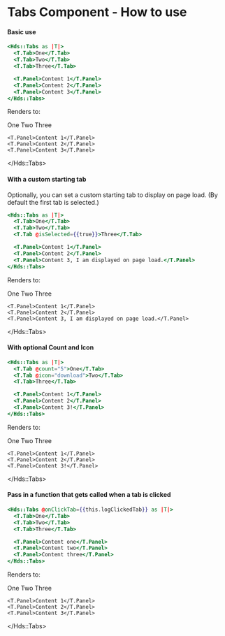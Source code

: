 <h1>Tabs Component - How to use</h1>

<section data-section="how-to-use">
  
  <h4 class="dummy-h4">Basic use</h4>
  
  <!-- prettier-ignore-start -->
```handlebars
<Hds::Tabs as |T|>
  <T.Tab>One</T.Tab>
  <T.Tab>Two</T.Tab>
  <T.Tab>Three</T.Tab>

  <T.Panel>Content 1</T.Panel>
  <T.Panel>Content 2</T.Panel>
  <T.Panel>Content 3</T.Panel>
</Hds::Tabs>
```
<!-- prettier-ignore-end -->

  
  <p class="dummy-paragraph">Renders to:</p>
  <Hds::Tabs as |T|>
    <T.Tab>One</T.Tab>
    <T.Tab>Two</T.Tab>
    <T.Tab>Three</T.Tab>

    <T.Panel>Content 1</T.Panel>
    <T.Panel>Content 2</T.Panel>
    <T.Panel>Content 3</T.Panel>
  </Hds::Tabs>

  <h4 class="dummy-h4">With a custom starting tab</h4>
  <p class="dummy-paragraph">
    Optionally, you can set a custom starting tab to display on page load. (By default the first tab is selected.)
  </p>
  
  
  <!-- prettier-ignore-start -->
```handlebars
<Hds::Tabs as |T|>
  <T.Tab>One</T.Tab>
  <T.Tab>Two</T.Tab>
  <T.Tab @isSelected={{true}}>Three</T.Tab>

  <T.Panel>Content 1</T.Panel>
  <T.Panel>Content 2</T.Panel>
  <T.Panel>Content 3, I am displayed on page load.</T.Panel>
</Hds::Tabs>
```
<!-- prettier-ignore-end -->

  
  
  <p class="dummy-paragraph">Renders to:</p>
  <Hds::Tabs as |T|>
    <T.Tab>One</T.Tab>
    <T.Tab>Two</T.Tab>
    <T.Tab @isSelected={{true}}>Three</T.Tab>

    <T.Panel>Content 1</T.Panel>
    <T.Panel>Content 2</T.Panel>
    <T.Panel>Content 3, I am displayed on page load.</T.Panel>
  </Hds::Tabs>

  <h4 class="dummy-h4">With optional Count and Icon</h4>
  
  <!-- prettier-ignore-start -->
```handlebars
<Hds::Tabs as |T|>
  <T.Tab @count="5">One</T.Tab>
  <T.Tab @icon="download">Two</T.Tab>
  <T.Tab>Three</T.Tab>

  <T.Panel>Content 1</T.Panel>
  <T.Panel>Content 2</T.Panel>
  <T.Panel>Content 3!</T.Panel>
</Hds::Tabs>
```
<!-- prettier-ignore-end -->

  
  <p class="dummy-paragraph">Renders to:</p>
  <Hds::Tabs as |T|>
    <T.Tab @count="5">One</T.Tab>
    <T.Tab @icon="download">Two</T.Tab>
    <T.Tab>Three</T.Tab>

    <T.Panel>Content 1</T.Panel>
    <T.Panel>Content 2</T.Panel>
    <T.Panel>Content 3!</T.Panel>
  </Hds::Tabs>

  <h4 class="dummy-h4">Pass in a function that gets called when a tab is clicked</h4>
  
  
  <!-- prettier-ignore-start -->
```handlebars
<Hds::Tabs @onClickTab={{this.logClickedTab}} as |T|>
  <T.Tab>One</T.Tab>
  <T.Tab>Two</T.Tab>
  <T.Tab>Three</T.Tab>

  <T.Panel>Content one</T.Panel>
  <T.Panel>Content two</T.Panel>
  <T.Panel>Content three</T.Panel>
</Hds::Tabs>
```
<!-- prettier-ignore-end -->

  
  
  <p class="dummy-paragraph">Renders to:</p>
  <Hds::Tabs @onClickTab={{this.logClickedTab}} as |T|>
    <T.Tab>One</T.Tab>
    <T.Tab>Two</T.Tab>
    <T.Tab>Three</T.Tab>

    <T.Panel>Content 1</T.Panel>
    <T.Panel>Content 2</T.Panel>
    <T.Panel>Content 3</T.Panel>
  </Hds::Tabs>
</section>
